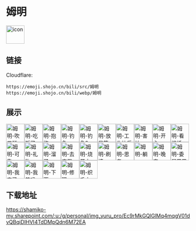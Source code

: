 # 姆明
<img src="https://emoji.shojo.cn/bili/src/姆明/icon.png" width="50" height="50" alt="icon">

## 链接
Cloudflare:
```
https://emoji.shojo.cn/bili/src/姆明
https://emoji.shojo.cn/bili/webp/姆明
```
## 展示
<img src="https://emoji.shojo.cn/bili/src/姆明/姆明-吹口琴.png" width="50" height="50" alt="姆明-吹口琴"><img src="https://emoji.shojo.cn/bili/src/姆明/姆明-吃饭了.png" width="50" height="50" alt="姆明-吃饭了"><img src="https://emoji.shojo.cn/bili/src/姆明/姆明-抱抱.png" width="50" height="50" alt="姆明-抱抱"><img src="https://emoji.shojo.cn/bili/src/姆明/姆明-钓鱼.png" width="50" height="50" alt="姆明-钓鱼"><img src="https://emoji.shojo.cn/bili/src/姆明/姆明-钓鱼2.png" width="50" height="50" alt="姆明-钓鱼2"><img src="https://emoji.shojo.cn/bili/src/姆明/姆明-放风筝.png" width="50" height="50" alt="姆明-放风筝"><img src="https://emoji.shojo.cn/bili/src/姆明/姆明-工作快乐.png" width="50" height="50" alt="姆明-工作快乐"><img src="https://emoji.shojo.cn/bili/src/姆明/姆明-害怕.png" width="50" height="50" alt="姆明-害怕"><img src="https://emoji.shojo.cn/bili/src/姆明/姆明-开心.png" width="50" height="50" alt="姆明-开心"><img src="https://emoji.shojo.cn/bili/src/姆明/姆明-看报纸.png" width="50" height="50" alt="姆明-看报纸"><img src="https://emoji.shojo.cn/bili/src/姆明/姆明-可靠.png" width="50" height="50" alt="姆明-可靠"><img src="https://emoji.shojo.cn/bili/src/姆明/姆明-礼物.png" width="50" height="50" alt="姆明-礼物"><img src="https://emoji.shojo.cn/bili/src/姆明/姆明-溜了.png" width="50" height="50" alt="姆明-溜了"><img src="https://emoji.shojo.cn/bili/src/姆明/姆明-去度假.png" width="50" height="50" alt="姆明-去度假"><img src="https://emoji.shojo.cn/bili/src/姆明/姆明-烧开水.png" width="50" height="50" alt="姆明-烧开水"><img src="https://emoji.shojo.cn/bili/src/姆明/姆明-刷墙.png" width="50" height="50" alt="姆明-刷墙"><img src="https://emoji.shojo.cn/bili/src/姆明/姆明-思考.png" width="50" height="50" alt="姆明-思考"><img src="https://emoji.shojo.cn/bili/src/姆明/姆明-躺.png" width="50" height="50" alt="姆明-躺"><img src="https://emoji.shojo.cn/bili/src/姆明/姆明-晚安.png" width="50" height="50" alt="姆明-晚安"><img src="https://emoji.shojo.cn/bili/src/姆明/姆明-委屈巴巴.png" width="50" height="50" alt="姆明-委屈巴巴"><img src="https://emoji.shojo.cn/bili/src/姆明/姆明-我来了.png" width="50" height="50" alt="姆明-我来了"><img src="https://emoji.shojo.cn/bili/src/姆明/姆明-我美吗.png" width="50" height="50" alt="姆明-我美吗"><img src="https://emoji.shojo.cn/bili/src/姆明/姆明-下雨.png" width="50" height="50" alt="姆明-下雨"><img src="https://emoji.shojo.cn/bili/src/姆明/姆明-修理.png" width="50" height="50" alt="姆明-修理"><img src="https://emoji.shojo.cn/bili/src/姆明/姆明-织毛衣.png" width="50" height="50" alt="姆明-织毛衣">

## 下载地址

https://shamiko-my.sharepoint.com/:u:/g/personal/img_yuru_pro/Ec9rMkGQlGlMq4mqgV01dvQBqiDIHVI4TdDMpQdn6M72EA